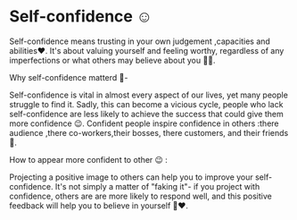 # Self-confidence ☺

Self-confidence means trusting in your own judgement 
,capacities and abilities❤. It's about valuing yourself 
and feeling worthy, regardless of any imperfections or 
what others may believe about you 🌱🌸.

Why self-confidence matterd 🤫-

Self-confidence is vital in almost every aspect of our lives,
yet many people struggle to find it. Sadly, this can become 
a vicious cycle, people who lack self-confidence are less 
likely to achieve the success that could give them more 
confidence 😉.
Confident people inspire confidence in others :there audience 
,there co-workers,their bosses, there customers, and their 
friends 👭.

How to appear more confident to other 😉 :

Projecting a positive image to others can help you to improve 
your self-confidence. It's not simply a matter of "faking it"-
if you project with confidence, others are are more likely to 
respond well, and this positive feedback will help you to 
believe in yourself 🌱❤.
